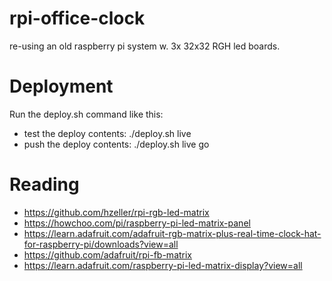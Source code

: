 # rpi-office-clock
re-using an old raspberry pi system w. 3x 32x32 RGH led boards.

# Deployment
Run the deploy.sh command like this:
- test the deploy contents: ./deploy.sh live
- push the deploy contents: ./deploy.sh live go

# Reading
- https://github.com/hzeller/rpi-rgb-led-matrix
- https://howchoo.com/pi/raspberry-pi-led-matrix-panel
- https://learn.adafruit.com/adafruit-rgb-matrix-plus-real-time-clock-hat-for-raspberry-pi/downloads?view=all
- https://github.com/adafruit/rpi-fb-matrix
- https://learn.adafruit.com/raspberry-pi-led-matrix-display?view=all